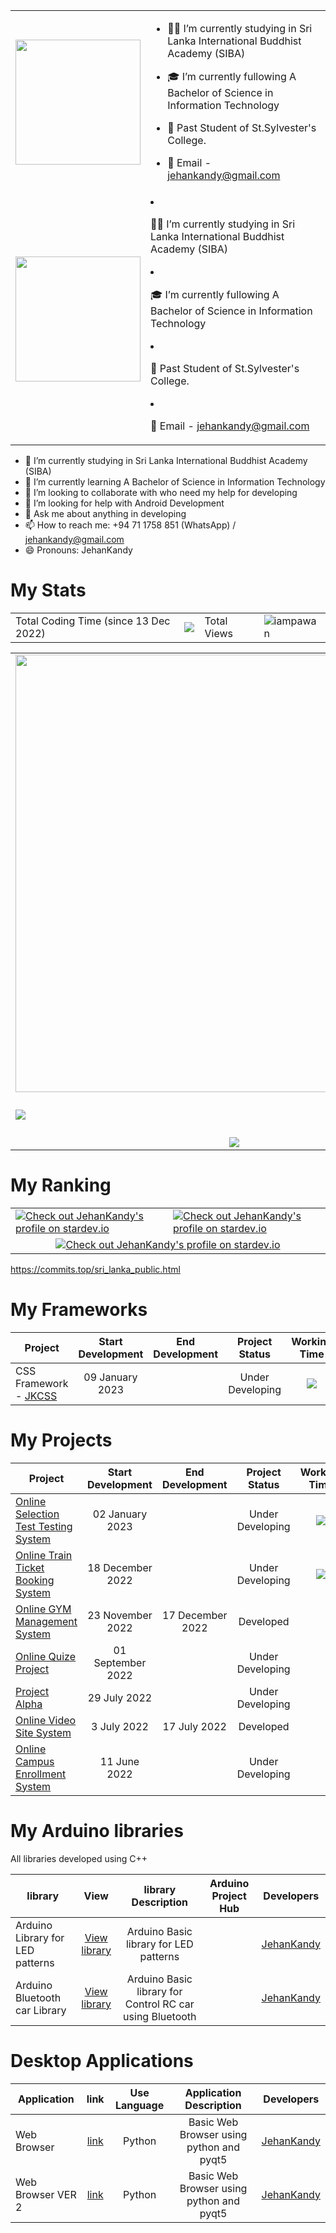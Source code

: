 <table border="0">
  <tr>
    <td><p><img src="https://avatars.githubusercontent.com/u/89431184?v=4" style="width:200px;"></p></td>
    <td>
      
- :man_student: I’m currently studying in Sri Lanka International Buddhist Academy (SIBA)
- :mortar_board: I’m currently fullowing A Bachelor of Science in Information Technology
- :school: Past Student of St.Sylvester's College.
- :e-mail: Email - jehankandy@gmail.com  
      
    </td>
  </tr>
  <tr>
         <td><p><img src="https://avatars.githubusercontent.com/u/89431184?v=4" style="width:200px;"></p></td>
    <td>
- :man_student: I’m currently studying in Sri Lanka International Buddhist Academy (SIBA)
- :mortar_board: I’m currently fullowing A Bachelor of Science in Information Technology
- :school: Past Student of St.Sylvester's College.
- :e-mail: Email - jehankandy@gmail.com  
    </td>  

  </tr>
</table>





- 🔭 I’m currently studying in Sri Lanka International Buddhist Academy (SIBA)
- 🌱 I’m currently learning A Bachelor of Science in Information Technology
- 👯 I’m looking to collaborate with who need my help for developing
- 🤔 I’m looking for help with Android Development
- 💬 Ask me about anything in developing
- 📫 How to reach me: +94 71 1758 851 (WhatsApp) / jehankandy@gmail.com
- 😄 Pronouns: JehanKandy


<h1>My Stats</h1>


<table border="0">
  <tr>
    <td>
      Total Coding Time (since 13 Dec 2022)
    </td>
    <td>
      <div>
        <img src="https://wakatime.com/badge/user/0ac30051-5698-4ae9-851e-7d4853d4aba7.svg">
      </div> 
    </td>
    <td>
      Total Views
    </td>
    <td>
    <img src="https://komarev.com/ghpvc/?username=jehankandy&label=Views&color=blue&style=plastic" alt="iampawan" /> 
    </td>
  </tr>
</table>  
  
  
<table border="0">
  <tr>
    <td>
      <div>
        <img src="https://wakatime.com/share/@JehanKandy/5464e75f-7bdc-4ae7-866e-f131d9e4d47e.svg" style="width:700px">
      </div>
    </td>
    <td>
        <div>
          <img src="https://wakatime.com/share/@JehanKandy/7b6be400-0cd8-4937-81a0-d6d81b177934.svg" style="width:700px">
        </div>
    </td>
  </tr>
  <tr>
    <td colspan="2" align="center">
      <div>
        <img src="https://wakatime.com/share/@JehanKandy/0de3934a-7118-4385-bf1b-00f27fec16d0.svg">
      </div>
    </td>
  </tr>
  <tr>    
    <td>
<img src="https://github-readme-stats.vercel.app/api?username=jehankandy&&show_icons=true&title_color=ffffff&icon_color=bb2acf&text_color=daf7dc&bg_color=151515">
    </td>
    <td>
       <div>
        <img src="https://github-readme-streak-stats.herokuapp.com/?user=jehankandy&theme=blue-green">
      </div>
    </td>  
  </tr>
  
  <tr>
     <td colspan="2" align="center">
      <img src="https://github-profile-summary-cards.vercel.app/api/cards/profile-details?username=JehanKandy&theme=github_dark"/>
    </td>
  </tr>
  <tr>
      <td align="center">
<img src="https://github-profile-summary-cards.vercel.app/api/cards/productive-time?username=jehankandy&theme=github_dark"/>
    </td>
      <td align = "center">      
      <img src="https://github-profile-summary-cards.vercel.app/api/cards/stats?username=jehankandy&theme=github_dark"/>
    </td> 
  </tr> 
</table>  
  

<h1>My Ranking</h1>

<table border="0">
  <tr>
    <td>
      <a href="https://stardev.io/developers/JehanKandy"><img alt="Check out JehanKandy's profile on stardev.io" src="https://stardev.io/developers/JehanKandy/badge/languages/global.svg" /></a>
    </td>
    <td>
    <a href="https://stardev.io/developers/JehanKandy"><img alt="Check out JehanKandy's profile on stardev.io" src="https://stardev.io/developers/JehanKandy/badge/languages/country.svg" /></a>
    </td>
  </tr>
  <tr>
    <td colspan="2" align="center">    
<a href="https://stardev.io/developers/JehanKandy"><img alt="Check out JehanKandy's profile on stardev.io" src="https://stardev.io/developers/JehanKandy/badge/languages/locality.svg" /></a>
    </td>
  </tr>  
</table>

https://commits.top/sri_lanka_public.html

<h1>My Frameworks</h1>

| Project        | Start Development | End Development | Project Status | Working Time | Developers | Version |
| -------------- |:-----------------:| :--------------:| :-------------:| :-----------:| :---------:| :------:|
| CSS Framework - [JKCSS](https://github.com/JKCSS/JKCSS-Framework) | 09 January 2023 | | Under Developing | <p align="center"><img src="https://wakatime.com/badge/user/0ac30051-5698-4ae9-851e-7d4853d4aba7/project/d7192d88-32ab-40ca-b412-14b4249db230.svg"></p> | [JehanKandy](https://github.com/JehanKandy) | v1 |

<h1>My Projects</h1>

| Project        | Start Development | End Development | Project Status | Working Time | Developers |
| -------------- |:-----------------:| :--------------:| :-------------:| :-----------:| :---------:|
| [Online Selection Test Testing System](https://github.com/JehanKandy/Online-Selection-Test-System) | 02 January 2023 |  | Under Developing | <p align="center"><img src="https://wakatime.com/badge/user/0ac30051-5698-4ae9-851e-7d4853d4aba7/project/290a29cf-e0e1-4228-a5fa-b8e0a7879b20.svg"></p> | [JehanKandy](https://github.com/JehanKandy) |
| [Online Train Ticket Booking System](https://github.com/JehanKandy/Train-Ticket-Booking-System-) | 18 December 2022 | | Under Developing | <p align="center"><img src="https://wakatime.com/badge/user/0ac30051-5698-4ae9-851e-7d4853d4aba7/project/67466c4b-ebc9-4e81-8250-db76db6d993a.svg"></p> |  [JehanKandy](https://github.com/JehanKandy) |
| [Online GYM Management System](https://github.com/JehanKandy/GYM-Management-System) | 23 November 2022 | 17 December 2022 | Developed | |  [JehanKandy](https://github.com/JehanKandy) |
| [Online Quize Project](https://github.com/JehanKandy/Online-Quiz-System) | 01 September 2022 |  | Under Developing | |  [JehanKandy](https://github.com/JehanKandy) |
| [Project Alpha](https://github.com/JehanKandy/Online-Vehicle-Registration-System) | 29 July 2022 |  | Under Developing | |  [JehanKandy](https://github.com/JehanKandy) |
| [Online Video Site System](https://github.com/JehanKandy/Online-Video-Site) | 3 July 2022 | 17 July 2022 | Developed | |  [JehanKandy](https://github.com/JehanKandy) |
| [Online Campus Enrollment System](https://github.com/JehanKandy/Complete-Campus-Enrollment-System) | 11 June 2022 |  | Under Developing | |  [JehanKandy](https://github.com/JehanKandy) |


<h1>My Arduino libraries </h1>

All libraries developed using C++ 



| library        | View | library Description | Arduino Project Hub | Developers |
| -------------- |:----:|:-------------------:|:-------------------:|:----------:|
| Arduino Library for LED patterns | [View library](https://github.com/JehanKandy/Arduino-Library) | Arduino Basic library for LED patterns |  | [JehanKandy](https://github.com/JehanKandy) |
| Arduino Bluetooth car Library | [View library](https://github.com/JehanKandy/Arduino-Bluetooth-car-Library) | Arduino Basic library for Control RC car using Bluetooth |  | [JehanKandy](https://github.com/JehanKandy) |


<h1>Desktop Applications</h1>


| Application    | link | Use Language | Application Description | Developers |
| -------------- |:----:|:------------:|:-----------------------:|:----------:|
| Web Browser | [link](https://github.com/JehanKandy/My-Own-Web-Browser-) | Python | Basic Web Browser using python and pyqt5 | [JehanKandy](https://github.com/JehanKandy) |
| Web Browser VER 2 | [link](https://github.com/JehanKandy/Web-Browser-VER-2) | Python |  Basic Web Browser using python and pyqt5  | [JehanKandy](https://github.com/JehanKandy) |






